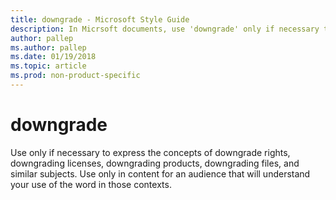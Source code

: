 ```yaml
---
title: downgrade - Microsoft Style Guide
description: In Micrsoft documents, use 'downgrade' only if necessary to express certain concepts, and only in content for an audience that will understand the word in those contexts.
author: pallep
ms.author: pallep
ms.date: 01/19/2018
ms.topic: article
ms.prod: non-product-specific
---
```


# downgrade

Use
only if necessary to express the concepts of downgrade rights,
downgrading licenses, downgrading products, downgrading files, and
similar subjects. Use only in content for an audience that will
understand your use of the word in those contexts. 
